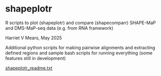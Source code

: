# shapeplotr
R scripts to plot (shapeplotr) and compare (shapecomparr) SHAPE-MaP and DMS-MaP-seq data (e.g. from RNA framework)

Harriet V Mears, May 2025

Additional python scripts for making pairwise alignments and extracting defined regions and sample bash scripts for running everything
(some features still in development)

[shapeplotr_readme.txt](https://github.com/user-attachments/files/20492734/shapeplotr_readme.txt)
